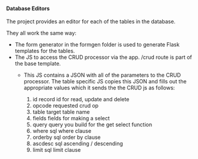 #### Database Editors  
The project provides an editor for each of the tables in the database.  

They all work the same way:  
 - The form generator in the formgen folder is used to generate Flask templates for the tables.
  - The JS to access the CRUD processor via the app. /crud route is part of the base template.
    - This JS contains a JSON with all of the parameters to the CRUD processor. The table specific JS copies this JSON and fills out the appropriate values which it sends the the CRUD js as follows:
    
        1. id                   record id for read, update and delete      
        2. opcode          requested crud op 
        3. table              target table name
        4. fields              fields for making a select 
        5. query              query you build for the  get select function
        6. where             sql where clause  
        7. orderby          sql order by clause             
        8. ascdesc          sql ascending / descending
        9. limit                sql limit clause  
            
     